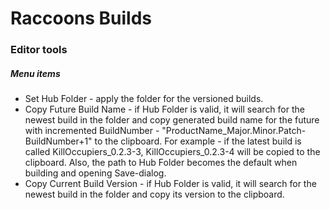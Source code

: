# Raccoons Builds

### Editor tools

##### Menu items

- Set Hub Folder - apply the folder for the versioned builds.
- Copy Future Build Name - if Hub Folder is valid, it will search for the newest build in the folder and copy generated build name for the future with incremented BuildNumber - "ProductName_Major.Minor.Patch-BuildNumber+1" to the clipboard. For example - if the latest build is called KillOccupiers_0.2.3-3, KillOccupiers_0.2.3-4 will be copied to the clipboard. Also, the path to Hub Folder becomes the default when building and opening Save-dialog.
- Copy Current Build Version - if Hub Folder is valid, it will search for the newest build in the folder and copy its version to the clipboard.